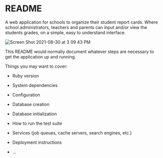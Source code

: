 # README

A web application for schools to organize their student report cards. Where school administrators, teachers and parents can input and/or view the students grades, on a simple, easy to understand interface.

![Screen Shot 2021-08-30 at 3 09 43 PM](https://user-images.githubusercontent.com/50586114/131392074-1ad4e582-d7dc-445f-a8cb-a66edce1f9d1.png)

This README would normally document whatever steps are necessary to get the
application up and running.

Things you may want to cover:

* Ruby version

* System dependencies

* Configuration

* Database creation

* Database initialization

* How to run the test suite

* Services (job queues, cache servers, search engines, etc.)

* Deployment instructions

* ...
